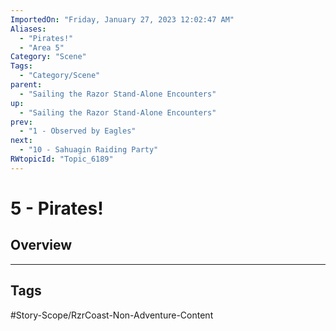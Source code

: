 ```yaml
---
ImportedOn: "Friday, January 27, 2023 12:02:47 AM"
Aliases:
  - "Pirates!"
  - "Area 5"
Category: "Scene"
Tags:
  - "Category/Scene"
parent:
  - "Sailing the Razor Stand-Alone Encounters"
up:
  - "Sailing the Razor Stand-Alone Encounters"
prev:
  - "1 - Observed by Eagles"
next:
  - "10 - Sahuagin Raiding Party"
RWtopicId: "Topic_6189"
---
```

# 5 - Pirates!
## Overview

---
## Tags
#Story-Scope/RzrCoast-Non-Adventure-Content

